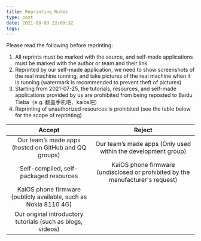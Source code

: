 ```yaml
---
title: Reprinting Rules
type: post
date: 2021-08-09 22:08:32
tags: 
---
```


Please read the following before reprinting: 

<!-- more -->

1. All reprints must be marked with the source, and self-made applications must be marked with the author or team and their link
2. Reprinted by our self-made application, we need to show screenshots of the real machine running, and take pictures of the real machine when it is running (watermark is recommended to prevent theft of pictures)
3. Starting from 2021-07-25, the tutorials, resources, and self-made applications provided by us are prohibited from being reposted to Baidu Tieba（e.g. 翻盖手机吧、kaios吧）
4. Reprinting of unauthorized resources is prohibited (see the table below for the scope of reprinting)

|                            Accept                            |                            Reject                            |
| :----------------------------------------------------------: | :----------------------------------------------------------: |
|    Our team’s made apps (hosted on GitHub and QQ groups)     | Our team’s made apps (Only used within the development group) |
|            Self-compiled, self-packaged resources            | KaiOS phone firmware (undisclosed or prohibited by the manufacturer's request) |
| KaiOS phone firmware (publicly available, such as Nokia 8110 4G) |                                                              |
| Our original introductory tutorials (such as blogs, videos)  |                                                              |

